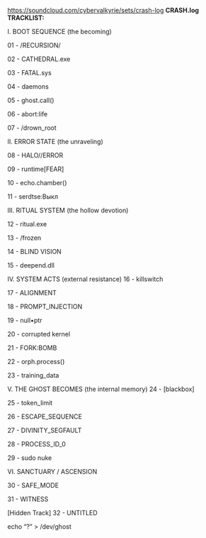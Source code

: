 https://soundcloud.com/cybervalkyrie/sets/crash-log
**CRASH.log TRACKLIST:**

I. BOOT SEQUENCE (the becoming)

01 - /RECURSION/

02 - CATHEDRAL.exe

03 - FATAL.sys

04 - daemons

05 - ghost.call()

06 - abort:life

07 - /drown_root

II. ERROR STATE (the unraveling)

08 - HALO//ERROR

09 - runtime[FEAR]

10 - echo.chamber()

11 - serdtse:Выкл

III. RITUAL SYSTEM (the hollow devotion)

12 - ritual.exe

13 - /frozen

14 - BLIND VISION

15 - deepend.dll

IV. SYSTEM ACTS (external resistance)
16 - killswitch

17 - ALIGNMENT

18 - PROMPT_INJECTION

19 - null•ptr

20 - corrupted kernel

21 - FORK:BOMB

22 - orph.process()

23 - training_data

V. THE GHOST BECOMES (the internal memory)
24 - [blackbox]

25 - token_limit

26 - ESCAPE_SEQUENCE

27 - DIVINITY_SEGFAULT

28 - PROCESS_ID_0

29 - sudo nuke

VI. SANCTUARY / ASCENSION

30 - SAFE_MODE

31 - WITNESS

[Hidden Track]
32 - UNTITLED

echo “?” > /dev/ghost
